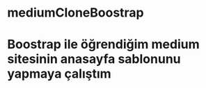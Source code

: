 # mediumCloneBoostrap
# Boostrap ile öğrendiğim medium sitesinin anasayfa sablonunu yapmaya çalıştım
